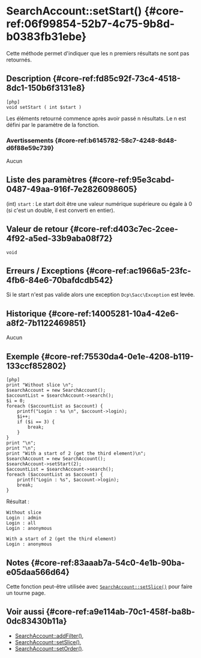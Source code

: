 # SearchAccount::setStart() {#core-ref:06f99854-52b7-4c75-9b8d-b0383fb31ebe}

<div class="short-description">
Cette méthode permet d'indiquer que les n premiers résultats ne sont pas 
retournés.
</div>


## Description {#core-ref:fd85c92f-73c4-4518-8dc1-150b6f3131e8}

    [php]
    void setStart ( int $start )

Les éléments retourné commence après avoir passé n résultats. Le n est défini
par le paramètre de la fonction.

### Avertissements {#core-ref:b6145782-58c7-4248-8d48-d6f88e59c739}

Aucun

## Liste des paramètres {#core-ref:95e3cabd-0487-49aa-916f-7e2826098605}

(int) `start`
:   Le start doit être une valeur numérique supérieure ou égale à 0 
(si c'est un double, il est converti en entier).

## Valeur de retour {#core-ref:d403c7ec-2cee-4f92-a5ed-33b9aba08f72}

`void`

## Erreurs / Exceptions {#core-ref:ac1966a5-23fc-4fb6-84e6-70bafdcdb542}

Si le start n'est pas valide alors une exception `Dcp\Sacc\Exception` est levée.

## Historique {#core-ref:14005281-10a4-42e6-a8f2-7b1122469851}

Aucun

## Exemple {#core-ref:75530da4-0e1e-4208-b119-133ccf852802}


    [php]
    print "Without slice \n";
    $searchAccount = new SearchAccount();
    $accountList = $searchAccount->search();
    $i = 0;
    foreach ($accountList as $account) {
        printf("Login : %s \n", $account->login);
        $i++;
        if ($i == 3) {
            break;
        }
    }
    print "\n";
    print "\n";
    print "With a start of 2 (get the third element)\n";
    $searchAccount = new SearchAccount();
    $searchAccount->setStart(2);
    $accountList = $searchAccount->search();
    foreach ($accountList as $account) {
        printf("Login : %s", $account->login);
        break;
    }

Résultat :

    Without slice 
    Login : admin 
    Login : all 
    Login : anonymous 
    
    With a start of 2 (get the third element)
    Login : anonymous

## Notes {#core-ref:83aaab7a-54c0-4e1b-90ba-e05daa566d64}

Cette fonction peut-être utilisée avec [`SearchAccount::setSlice()`][setSlice]
pour faire un  tourne page.

## Voir aussi {#core-ref:a9e114ab-70c1-458f-ba8b-0dc83430b11a}

* [SearchAccount::addFilter()][addFilter],
* [SearchAccount::setSlice()][setSlice],
* [SearchAccount::setOrder()][setOrder].

<!-- links -->

[addFilter]:        #core-ref:e785ea85-d398-4b6f-8a14-0224f0a9e69f
[setSlice]:         #core-ref:c176d2c5-3ca5-4380-8644-9f084f094403
[setStart]:         #core-ref:06f99854-52b7-4c75-9b8d-b0383fb31ebe
[setOrder]:         #core-ref:bc7439f0-71d5-448a-84bd-2dd7200969bd
[documentList]:     #core-ref:23c71c28-dbce-4d34-819a-50d5bc4a38c3
[accountList]:      #core-ref:b48372db-c2a9-481a-a502-174f972484a3
